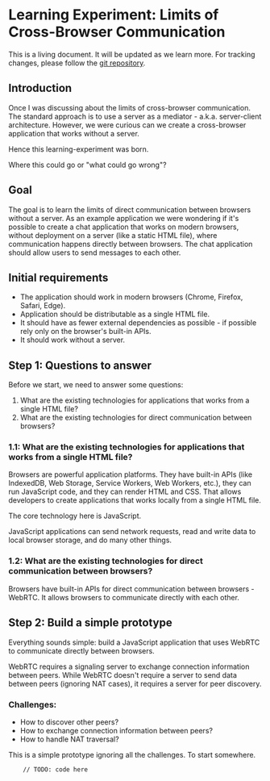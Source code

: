 # Learning Experiment: Limits of Cross-Browser Communication
This is a living document. It will be updated as we learn more. For tracking changes, please follow the [git repository](https://github.com/mindaugasrukas/wertc).

## Introduction
Once I was discussing about the limits of cross-browser communication.
The standard approach is to use a server as a mediator - a.k.a. server-client architecture.
However, we were curious can we create a cross-browser application that works without a server.

Hence this learning-experiment was born.

Where this could go or "what could go wrong"?

## Goal
The goal is to learn the limits of direct communication between browsers without a server.
As an example application we were wondering if it's possible to create a chat application that works on modern browsers, without deployment on a server (like a static HTML file), where communication happens directly between browsers. The chat application should allow users to send messages to each other.

## Initial requirements

* The application should work in modern browsers (Chrome, Firefox, Safari, Edge).
* Application should be distributable as a single HTML file.
* It should have as fewer external dependencies as possible - if possible rely only on the browser's built-in APIs.
* It should work without a server.

## Step 1: Questions to answer
Before we start, we need to answer some questions:

1. What are the existing technologies for applications that works from a single HTML file?
2. What are the existing technologies for direct communication between browsers?

### 1.1: What are the existing technologies for applications that works from a single HTML file?
Browsers are powerful application platforms. They have built-in APIs (like IndexedDB, Web Storage, Service Workers, Web Workers, etc.), they can run JavaScript code, and they can render HTML and CSS. That allows developers to create applications that works locally from a single HTML file.

The core technology here is JavaScript.

JavaScript applications can send network requests, read and write data to local browser storage, and do many other things.

### 1.2: What are the existing technologies for direct communication between browsers?
Browsers have built-in APIs for direct communication between browsers - WebRTC. It allows browsers to communicate directly with each other.

## Step 2: Build a simple prototype
Everything sounds simple: build a JavaScript application that uses WebRTC to communicate directly between browsers.

WebRTC requires a signaling server to exchange connection information between peers. While WebRTC doesn't require a server to send data between peers (ignoring NAT cases), it requires a server for peer discovery.

### Challenges:
* How to discover other peers?
* How to exchange connection information between peers?
* How to handle NAT traversal?

This is a simple prototype ignoring all the challenges. To start somewhere.

```
    // TODO: code here
```
